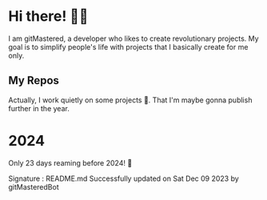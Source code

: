 
# Hi there! 🙋‍♂️
I am gitMastered, a developer who likes to create revolutionary projects.
My goal is to simplify people's life with projects that I basically create for me only.

## My Repos
Actually, I work quietly on some projects 👀. That I'm maybe gonna publish further in the year.

# 2024
Only 23 days reaming before 2024! 🙌

Signature : README.md Successfully updated on Sat Dec 09 2023 by gitMasteredBot

